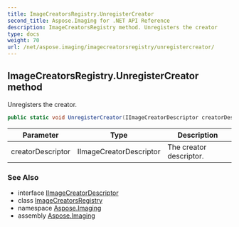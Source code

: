 ```yaml
---
title: ImageCreatorsRegistry.UnregisterCreator
second_title: Aspose.Imaging for .NET API Reference
description: ImageCreatorsRegistry method. Unregisters the creator
type: docs
weight: 70
url: /net/aspose.imaging/imagecreatorsregistry/unregistercreator/
---
```

## ImageCreatorsRegistry.UnregisterCreator method

Unregisters the creator.

```csharp
public static void UnregisterCreator(IImageCreatorDescriptor creatorDescriptor)
```

| Parameter | Type | Description |
| --- | --- | --- |
| creatorDescriptor | IImageCreatorDescriptor | The creator descriptor. |

### See Also

* interface [IImageCreatorDescriptor](../../iimagecreatordescriptor/)
* class [ImageCreatorsRegistry](../)
* namespace [Aspose.Imaging](../../imagecreatorsregistry/)
* assembly [Aspose.Imaging](../../../)


